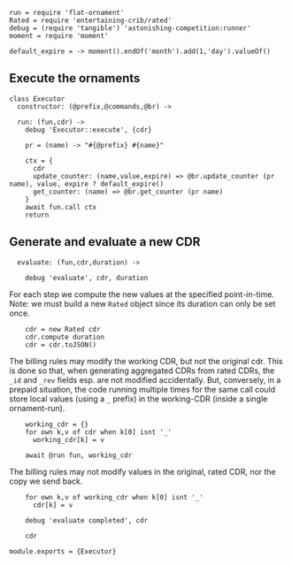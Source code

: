     run = require 'flat-ornament'
    Rated = require 'entertaining-crib/rated'
    debug = (require 'tangible') 'astonishing-competition:runner'
    moment = require 'moment'

    default_expire = -> moment().endOf('month').add(1,'day').valueOf()

Execute the ornaments
---------------------

    class Executor
      constructor: (@prefix,@commands,@br) ->

      run: (fun,cdr) ->
        debug 'Executor::execute', {cdr}

        pr = (name) -> "#{@prefix} #{name}"

        ctx = {
          cdr
          update_counter: (name,value,expire) => @br.update_counter (pr name), value, expire ? default_expire()
          get_counter: (name) => @br.get_counter (pr name)
        }
        await fun.call ctx
        return

Generate and evaluate a new CDR
-------------------------------

      evaluate: (fun,cdr,duration) ->

        debug 'evaluate', cdr, duration

For each step we compute the new values at the specified point-in-time.
Note: we must build a new `Rated` object since its duration can only be set once.

        cdr = new Rated cdr
        cdr.compute duration
        cdr = cdr.toJSON()

The billing rules may modify the working CDR, but not the original cdr.
This is done so that, when generating aggregated CDRs from rated CDRs, the `_id` and `_rev` fields esp. are not modified accidentally.
But, conversely, in a prepaid situation, the code running multiple times for the same call could store local values (using a `_` prefix) in the working-CDR (inside a single ornament-run).

        working_cdr = {}
        for own k,v of cdr when k[0] isnt '_'
          working_cdr[k] = v

        await @run fun, working_cdr

The billing rules may not modify values in the original, rated CDR,
nor the copy we send back.

        for own k,v of working_cdr when k[0] isnt '_'
          cdr[k] = v

        debug 'evaluate completed', cdr

        cdr

    module.exports = {Executor}
